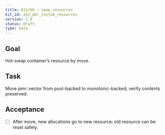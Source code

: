 ```yaml
---
title: A12/k6 — swap resources
kit_id: a12_pmr_custom_resources
version: 1.0
status: Draft
type: kata
---
```

## Goal
Hot-swap container’s resource by move.
## Task
Move pmr::vector from pool-backed to monotonic-backed; verify contents preserved.
## Acceptance
- [ ] After move, new allocations go to new resource; old resource can be reset safely.
